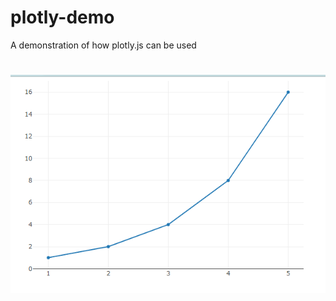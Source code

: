 # plotly-demo
A demonstration of how plotly.js can be used

# ![dummy graph](/resources/dummy_graph.png)
